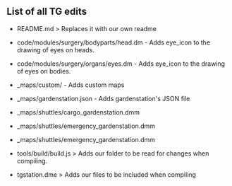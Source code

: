 ## List of all TG edits

- README.md > Replaces it with our own readme

- code/modules/surgery/bodyparts/head.dm - Adds eye_icon to the drawing of eyes on heads.
- code/modules/surgery/organs/eyes.dm - Adds eye_icon to the drawing of eyes on bodies.

- _maps/custom/ - Adds custom maps
- _maps/gardenstation.json - Adds gardenstation's JSON file
- _maps/shuttles/cargo_gardenstation.dmm
- _maps/shuttles/emergency_gardenstation.dmm
- _maps/shuttles/emergency_gardenstation.dmm

- tools/build/build.js > Adds our folder to be read for changes when compiling.
- tgstation.dme > Adds our files to be included when compiling
